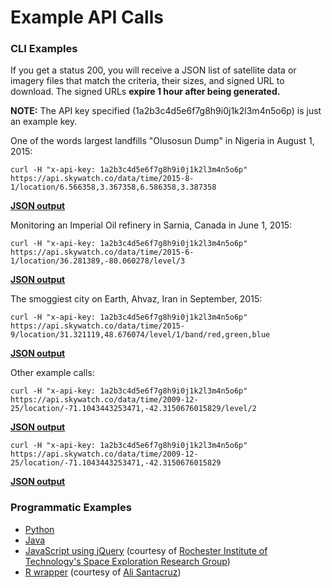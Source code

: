 # Example API Calls
### CLI Examples
If you get a status 200, you will receive a JSON list of satellite data or imagery files that match the criteria, their sizes, and signed URL to download. The signed URLs **expire 1 hour after being generated.**

**NOTE:** The API key specified (1a2b3c4d5e6f7g8h9i0j1k2l3m4n5o6p) is just an example key. 

One of the words largest landfills "Olusosun Dump" in Nigeria in August 1, 2015:

```curl -H "x-api-key: 1a2b3c4d5e6f7g8h9i0j1k2l3m4n5o6p" https://api.skywatch.co/data/time/2015-8-1/location/6.566358,3.367358,6.586358,3.387358```

**[JSON output](https://github.com/skywatchspaceapps/api/blob/master/examples/example1.json)**

Monitoring an Imperial Oil refinery in Sarnia, Canada in June 1, 2015:

```curl -H "x-api-key: 1a2b3c4d5e6f7g8h9i0j1k2l3m4n5o6p" https://api.skywatch.co/data/time/2015-6-1/location/36.281389,-80.060278/level/3```

**[JSON output](https://github.com/skywatchspaceapps/api/blob/master/examples/example2.json)**

The smoggiest city on Earth, Ahvaz, Iran in September, 2015:

```curl -H "x-api-key: 1a2b3c4d5e6f7g8h9i0j1k2l3m4n5o6p" https://api.skywatch.co/data/time/2015-9/location/31.321119,48.676074/level/1/band/red,green,blue```

**[JSON output](https://github.com/skywatchspaceapps/api/blob/master/examples/example3.json)**

Other example calls:

```curl -H "x-api-key: 1a2b3c4d5e6f7g8h9i0j1k2l3m4n5o6p" https://api.skywatch.co/data/time/2009-12-25/location/-71.1043443253471,-42.3150676015829/level/2```

**[JSON output](https://github.com/skywatchspaceapps/api/blob/master/examples/example4.json)**

```curl -H "x-api-key: 1a2b3c4d5e6f7g8h9i0j1k2l3m4n5o6p" https://api.skywatch.co/data/time/2009-12-25/location/-71.1043443253471,-42.3150676015829```

**[JSON output](https://github.com/skywatchspaceapps/api/blob/master/examples/example5.json)**

### Programmatic Examples

* [Python](https://github.com/skywatchspaceapps/api/blob/master/examples/skywatchapi_example.py)
* [Java](https://github.com/skywatchspaceapps/api/blob/master/examples/skywatchapi_example.java)
* [JavaScript using jQuery](https://github.com/skywatchspaceapps/api/blob/master/examples/skywatchapi_example.zip) (courtesy of [Rochester Institute of Technology's Space Exploration Research Group](https://sites.sg.rit.edu/spex/))
* [R wrapper](https://github.com/amsantac/SkyWatchr) (courtesy of [Ali Santacruz](https://github.com/amsantac))
